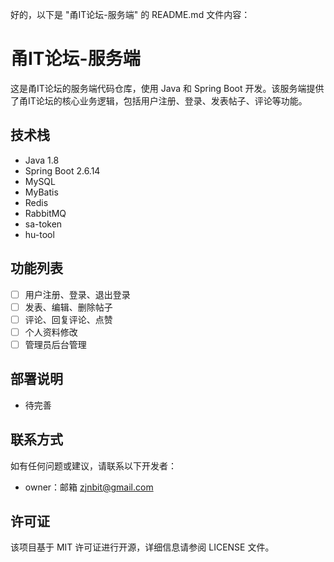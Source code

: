 好的，以下是 "甬IT论坛-服务端" 的 README.md 文件内容：

# 甬IT论坛-服务端

这是甬IT论坛的服务端代码仓库，使用 Java 和 Spring Boot 开发。该服务端提供了甬IT论坛的核心业务逻辑，包括用户注册、登录、发表帖子、评论等功能。

## 技术栈

- Java 1.8
- Spring Boot 2.6.14
- MySQL
- MyBatis
- Redis
- RabbitMQ
- sa-token
- hu-tool
## 功能列表

- [ ] 用户注册、登录、退出登录
- [ ] 发表、编辑、删除帖子
- [ ] 评论、回复评论、点赞
- [ ] 个人资料修改
- [ ] 管理员后台管理

## 部署说明
- 待完善

## 联系方式

如有任何问题或建议，请联系以下开发者：

- owner：邮箱 zjnbit@gmail.com

## 许可证

该项目基于 MIT 许可证进行开源，详细信息请参阅 LICENSE 文件。